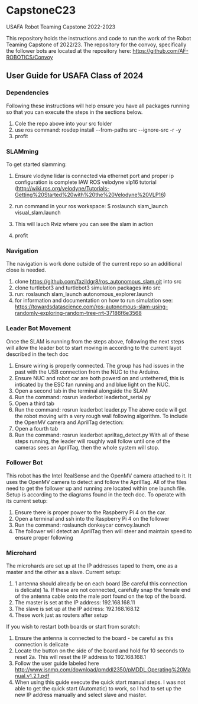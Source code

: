 # CapstoneC23
USAFA Robot Teaming Capstone 2022-2023

This repository holds the instructions and code to run the work of the Robot Teaming Capstone of 2022/23. 
The repository for the convoy, specifically the follower bots are located at the repository here: https://github.com/AF-ROBOTICS/Convoy


## User Guide for USAFA Class of 2024
### Dependencies
Following these instructions will help ensure you have all packages running so that you can execute the steps in the sections below.
1. Cole the repo above into your src folder
2. use ros command: rosdep install --from-paths src --ignore-src -r -y
3. profit

### SLAMming
To get started slamming:
1. Ensure vlodyne lidar is connected via ethernet port and proper ip configuration is complete IAW ROS velodyne vlp16 tutorial (http://wiki.ros.org/velodyne/Tutorials-Getting%20Started%20with%20the%20Velodyne%20VLP16) 

2. run command in your ros workspace:
	$ roslaunch slam_launch visual_slam.launch
3. This will lauch Rviz where you can see the slam in action
4. profit

### Navigation
The navigation is work done outside of the current repo so an additional close is needed.
1. clone https://github.com/fazildgr8/ros_autonomous_slam.git into src
2. clone turtlebot3 and turtlebot3 simulation packages into src
3. run: roslaunch slam_launch autonomous_explorer.launch
4. for information and documentation on how to run simulation see: https://towardsdatascience.com/ros-autonomous-slam-using-randomly-exploring-random-tree-rrt-37186f6e3568


### Leader Bot Movement
Once the SLAM is running from the steps above, following the next steps will allow the leader bot to start moving in according to the current layot described in the tech doc
1. Ensure wiring is properly connected. The group has had issues in the past with the USB connection from the NUC to the Arduino.
2. Ensure NUC and robot car are both powerd on and untethered, this is inticated by the ESC fan running and and blue light on the NUC. 
3. Open a second tab in the terminal alongside the SLAM
4. Run the command: rosrun leaderbot leaderbot_serial.py
5. Open a third tab
6. Run the command: rosrun leaderbot leader.py
The above code will get the robot moving with a very rough wall following algorithm. To include the OpenMV camera and AprilTag detection:
1. Open a fourth tab
2. Run the command: rosrun  leaderbot apriltag_detect.py
With all of these steps running, the leader will roughly wall follow until one of the cameras sees an AprilTag, then the whole system will stop.

### Follower Bot
This robot has the Intel RealSense and the OpenMV camera attached to it.
It uses the OpenMV camera to detect and follow the AprilTag. All of the files need to get the follower up and running are located within one launch file. Setup is according to the diagrams found in the tech doc.
To operate with its current setup:
1. Ensure there is proper power to the Raspberry Pi 4 on the car.
1. Open a terminal and ssh into the Raspberry Pi 4 on the follower
2. Run the command: roslaunch donkeycar convoy.launch
3. The follower will detect an AprilTag then will steer and maintain speed to ensure proper following

### Microhard
The microhards are set up at the IP addresses taped to them, one as a master and the other as a slave. 
Current setup:
1. 1 antenna should already be on each board (Be careful this connection is delicate)
1a. If these are not connected, carefully snap the female end of the antenna cable onto the male port found on the top of the board.
3. The master is set at the IP address: 192.168.168.11
4. The slave is set up at the IP address: 192.168.168.12
5. These work just as routers after setup

If you wish to restart both boards or start from scratch:
1. Ensure the antenna is connected to the board - be careful as this connection is delicate
2. Locate the button on the side of the board and hold for 10 seconds to reset
2a. This will reset the IP address to 192.168.168.1
3. Follow the user guide labeled here http://www.isnmp.com/download/pmddl2350/pMDDL.Operating%20Manual.v1.2.1.pdf
4. When using this guide execute the quick start manual steps. I was not able to get the quick start (Automatic) to work, so I had to set up the new IP address manually and select slave and master.
